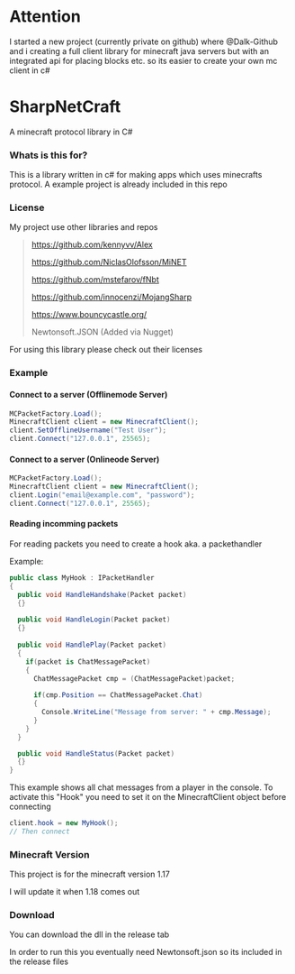 # Attention #
I started a new project (currently private on github) where @Dalk-Github and i creating a full client library for minecraft java servers but with an integrated api for placing blocks etc. so its easier to create your own mc client in c#

# SharpNetCraft
A minecraft protocol library in C#

### Whats is this for? ###
This is a library written in c# for making apps
which uses minecrafts protocol. A example project is already included in this repo

### License ###
My project use other libraries and repos

> https://github.com/kennyvv/Alex
> 
> https://github.com/NiclasOlofsson/MiNET
> 
> https://github.com/mstefarov/fNbt
> 
> https://github.com/innocenzi/MojangSharp
> 
> https://www.bouncycastle.org/
>
> Newtonsoft.JSON (Added via Nugget)

For using this library please check out their licenses

### Example ###
#### Connect to a server (Offlinemode Server) ####
```csharp
MCPacketFactory.Load();
MinecraftClient client = new MinecraftClient();
client.SetOfflineUsername("Test User");
client.Connect("127.0.0.1", 25565);
```

#### Connect to a server (Onlineode Server) ####
```csharp
MCPacketFactory.Load();
MinecraftClient client = new MinecraftClient();
client.Login("email@example.com", "password");
client.Connect("127.0.0.1", 25565);
```

#### Reading incomming packets ####
For reading packets you need to create a hook aka. a packethandler

Example:
```csharp
public class MyHook : IPacketHandler
{
  public void HandleHandshake(Packet packet)
  {}
  
  public void HandleLogin(Packet packet)
  {}
  
  public void HandlePlay(Packet packet)
  {
    if(packet is ChatMessagePacket)
    {
      ChatMessagePacket cmp = (ChatMessagePacket)packet;
      
      if(cmp.Position == ChatMessagePacket.Chat)
      {
        Console.WriteLine("Message from server: " + cmp.Message);
      }
    }
  }

  public void HandleStatus(Packet packet)
  {}
}
```
This example shows all chat messages from a player in the console.
To activate this "Hook" you need to set it on the MinecraftClient object before
connecting
```csharp
client.hook = new MyHook();
// Then connect
```

### Minecraft Version ###
This project is for the minecraft version 1.17

I will update it when 1.18 comes out

### Download ###
You can download the dll in the release tab

In order to run this you eventually need Newtonsoft.json
so its included in the release files
